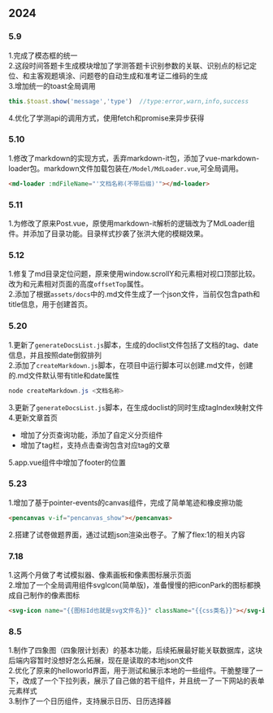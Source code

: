 <!--
title:更新文档
date: 2023-12-31 00:00:00
categories:
	- 建站日志
-->
## 2024
### 5.9
1.完成了模态框的统一  
2.这段时间答题卡生成模块增加了学测答题卡识别参数的关联、识别点的标记定位、和主客观题填涂、问题卷的自动生成和准考证二维码的生成  
3.增加统一的toast全局调用
```javascript
this.$toast.show('message','type')  //type:error,warn,info,success
```  
4.优化了学测api的调用方式，使用fetch和promise来异步获得  

### 5.10
1.修改了markdown的实现方式，丢弃markdown-it包，添加了vue-markdown-loader包。markdown文件加载包装在`/Model/MdLoader.vue`,可全局调用。

```html
<md-loader :mdFileName="'文档名称(不带后缀)'"></md-loader>
```

### 5.11
1.为修改了原来Post.vue，原使用markdown-it解析的逻辑改为了MdLoader组件。并添加了目录功能。目录样式抄袭了张洪大佬的模糊效果。

### 5.12
1.修复了md目录定位问题，原来使用window.scrollY和元素相对视口顶部比较。改为和元素相对页面的高度`offsetTop`属性。  
2.添加了根据`assets/docs`中的.md文件生成了一个json文件，当前仅包含path和title信息，用于创建首页。

### 5.20
1.更新了`generateDocsList.js`脚本，生成的doclist文件包括了文档的tag、date信息，并且按照date倒叙排列  
2.添加了`createMarkdown.js`脚本，在项目中运行脚本可以创建.md文件，创建的.md文件默认带有title和date属性
```powershell
node createMarkdown.js <文档名称>
```
3.更新了`generateDocsList.js`脚本，在生成doclist的同时生成tagIndex映射文件  
4.更新文章首页  
- 增加了分页查询功能，添加了自定义分页组件  
- 增加了tag栏，支持点击查询包含对应tag的文章   

5.app.vue组件中增加了footer的位置

### 5.23
1.增加了基于pointer-events的canvas组件，完成了简单笔迹和橡皮擦功能
```html
<pencanvas v-if="pencanvas_show"></pencanvas>
```
2.搭建了试卷做题界面，通过试题json渲染出卷子。了解了flex:1的相关内容

### 7.18
1.这两个月做了考试模拟器、像素画板和像素图标展示页面  
2.增加了一个全局调用组件svgIcon(简单版)，准备慢慢的把iconPark的图标都换成自己制作的像素图标
```html
<svg-icon name="{{图标Id也就是svg文件名}}" className="{{css类名}}"></svg-icon>
```

### 8.5
1.制作了四象图（四象限计划表）的基本功能，后续拓展最好能关联数据库，这块后端内容暂时没想好怎么拓展，现在是读取的本地json文件  
2.优化了原来的helloworld界面，用于测试和展示本地的一些组件。干脆整理了一下，改成了一个下拉列表，展示了自己做的若干组件，并且统一了一下网站的表单元素样式  
3.制作了一个日历组件，支持展示日历、日历选择器  